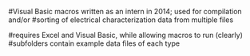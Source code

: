 #Visual Basic macros written as an intern in 2014; used for compilation and/or
#sorting of electrical characterization data from multiple files

#requires Excel and Visual Basic, while allowing macros to run (clearly)
#subfolders contain example data files of each type
